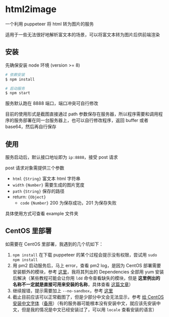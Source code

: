 # html2image

一个利用 puppeteer 将 html 转为图片的服务

适用于一些无法很好地解析富文本的场景，可以将富文本转为图片后供前端渲染

## 安装

先确保安装 node 环境 (version >= 8)

```bash
# 依赖安装
$ npm install

# 启动服务
$ npm start
```

服务默认跑在 8888 端口，端口冲突可自行修改

目前的使用形式是截图直接通过 path 参数保存在服务器，所以程序需要和调用程序的服务部署在同一台服务器上，也可以自行修改程序，返回 buffer 或者 base64，然后再自行保存

## 使用

服务启动后，默认接口地址即为 `ip:8888`，接受 post 请求

post 请求对象需提供三个参数

* `html` `{String}` 富文本 html 字符串
* `width` `{Number}` 需要生成的图片宽度
* `path` `{String}` 保存的路径
* return: `{Object}`
  * `code` `{Number}` 200 为保存成功，201 为保存失败


具体使用方式可查看 example 文件夹

## CentOS 里部署

如需要在 CentOS 里部署，我遇到的几个坑如下：

1. `npm install` 在下载 puppeteer 的某个过程会提示没有权限，尝试用 `sudo npm install`
2. 用 pm2 启动服务后，马上 error，查看 pm2 log，是因为 CentOS 部署需要安装额外的模块，参考 [这里](https://github.com/GoogleChrome/puppeteer/blob/master/docs/troubleshooting.md#chrome-headless-doesnt-launch-on-unix)，我将其列出的 Dependencies 全部用 yum 安装后解决（某些教程可能会让你用 `ldd` 命令查看缺失的模块，但是 **这里例出的名称不一定就是直接可用来安装的名称**，具体查看 [这篇文章](https://github.com/wayou/wayou.github.io/issues/48)）
3. 继续报错，提示需要加上 `--no-sandbox`，参考 [这里](https://github.com/GoogleChrome/puppeteer/blob/master/docs/troubleshooting.md#setting-up-chrome-linux-sandbox)
4. 截止目前应该可以正常截图了，但是少部分中文会无法显示，参考 [给 CentOS 安装中文字体](https://fbd.intelleeegooo.cc/install-chinese-font-on-centos/)（[备用](https://www.jianshu.com/p/f2ba4f5b8f36)）（有的服务器可能根本没有安装中文，就应该先安装中文，但是我的情况是中文已经安装过了，可以用 `locale` 查看安装的语言）